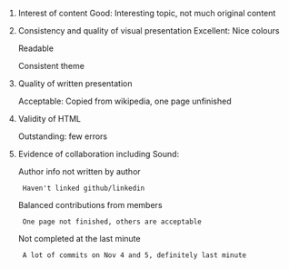 
1. Interest of content
    Good: Interesting topic, not much original content

2. Consistency and quality of visual presentation
    Excellent: Nice colours

    Readable

    Consistent theme

3. Quality of written presentation

    Acceptable: Copied from wikipedia, one page unfinished

4. Validity of HTML

    Outstanding: few errors

5. Evidence of collaboration including
    Sound:

    Author info not written by author

        Haven't linked github/linkedin

    Balanced contributions from members

        One page not finished, others are acceptable

    Not completed at the last minute
    
        A lot of commits on Nov 4 and 5, definitely last minute
